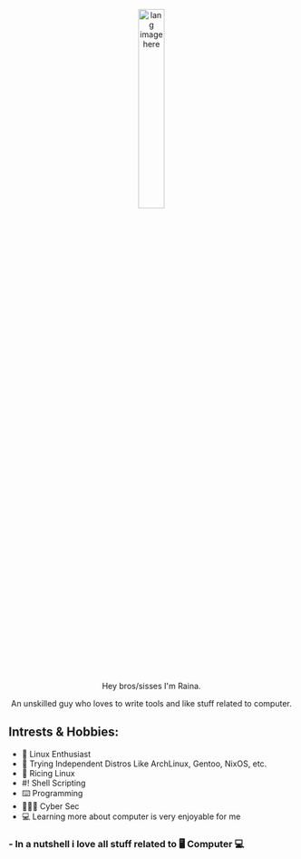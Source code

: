 <p align="center"><img width="30%" src="https://github.com/alansmathew/alansmathew/raw/master/lang.gif" alt="lang image here" /></p>

<p align="center">Hey bros/sisses I'm Raina.</p>

<p align="center">An unskilled guy who loves to write tools and like stuff related to computer.</p>

## Intrests & Hobbies:

- 🐧 Linux Enthusiast
- 🐧 Trying Independent Distros Like ArchLinux, Gentoo, NixOS, etc.
- 🐧 Ricing Linux
- #! Shell Scripting
- ⌨️ Programming
- 👨🏻‍💻 Cyber Sec
- 💻 Learning more about computer is very enjoyable for me

### - In a nutshell i love all stuff related to 🖥️ Computer 💻

